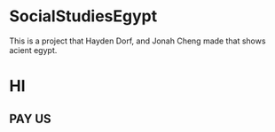 # SocialStudiesEgypt
This is a project that Hayden Dorf, and Jonah Cheng made that shows acient egypt.
# HI

## PAY US